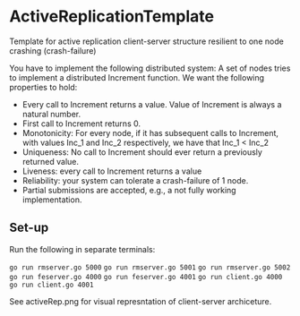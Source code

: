 # ActiveReplicationTemplate
Template for active replication client-server structure resilient to one node crashing (crash-failure)

You have to implement the following distributed system: A set of nodes tries to implement a distributed Increment function. We want the following properties to hold:

- Every call to Increment returns a value. Value of Increment is always a natural number.
- First call to Increment returns 0.
- Monotonicity: For every node, if it has subsequent calls to Increment, with values Inc_1 and Inc_2 respectively, we have that Inc_1 < Inc_2
- Uniqueness: No call to Increment should ever return a previously returned value.
- Liveness: every call to Increment returns a value
- Reliability: your system can tolerate a crash-failure of 1 node.
- Partial submissions are accepted, e.g., a not fully working implementation.

## Set-up
Run the following in separate terminals:

`go run rmserver.go 5000`
`go run rmserver.go 5001`
`go run rmserver.go 5002`
`go run feserver.go 4000`
`go run feserver.go 4001`
`go run client.go 4000`
`go run client.go 4001`

See activeRep.png for visual represntation of client-server archiceture.